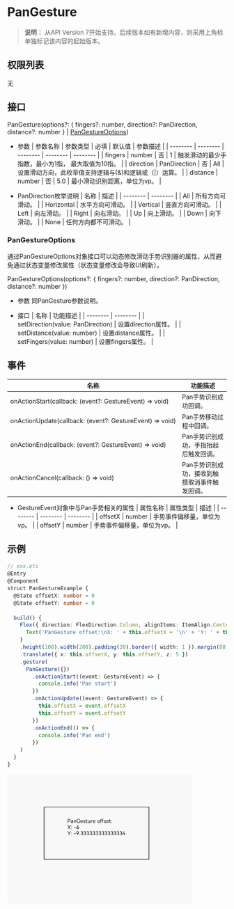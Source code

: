 # PanGesture

>  **说明：**
> 从API Version 7开始支持。后续版本如有新增内容，则采用上角标单独标记该内容的起始版本。


## 权限列表

无


## 接口

PanGesture(options?: { fingers?: number, direction?: PanDirection, distance?: number } | [PanGestureOptions](#pangestureoptions))

- 参数
  | 参数名称 | 参数类型 | 必填 | 默认值 | 参数描述 |
  | -------- | -------- | -------- | -------- | -------- |
  | fingers | number | 否 | 1 | 触发滑动的最少手指数，最小为1指，&nbsp;最大取值为10指。 |
  | direction | PanDirection | 否 | All | 设置滑动方向，此枚举值支持逻辑与(&amp;)和逻辑或（\|）运算。 |
  | distance | number | 否 | 5.0 | 最小滑动识别距离，单位为vp。 |

- PanDirection枚举说明
  | 名称 | 描述 | 
  | -------- | -------- |
  | All | 所有方向可滑动。 | 
  | Horizontal | 水平方向可滑动。 | 
  | Vertical | 竖直方向可滑动。 | 
  | Left | 向左滑动。 | 
  | Right | 向右滑动。 | 
  | Up | 向上滑动。 | 
  | Down | 向下滑动。 | 
  | None | 任何方向都不可滑动。 | 


### PanGestureOptions

通过PanGestureOptions对象接口可以动态修改滑动手势识别器的属性，从而避免通过状态变量修改属性（状态变量修改会导致UI刷新）。

PanGestureOptions(options?: { fingers?: number, direction?: PanDirection, distance?: number })

- 参数
  同PanGesture参数说明。

- 接口
  | 名称 | 功能描述 | 
  | -------- | -------- |
  | setDirection(value:&nbsp;PanDirection) | 设置direction属性。 | 
  | setDistance(value:&nbsp;number) | 设置distance属性。 | 
  | setFingers(value:&nbsp;number) | 设置fingers属性。 | 


## 事件

| 名称 | 功能描述 | 
| -------- | -------- | 
| onActionStart(callback:&nbsp;(event?:&nbsp;GestureEvent)&nbsp;=&gt;&nbsp;void) | Pan手势识别成功回调。 | 
| onActionUpdate(callback:&nbsp;(event?:&nbsp;GestureEvent)&nbsp;=&gt;&nbsp;void) | Pan手势移动过程中回调。 | 
| onActionEnd(callback:&nbsp;(event?:&nbsp;GestureEvent)&nbsp;=&gt;&nbsp;void) | Pan手势识别成功，手指抬起后触发回调。 | 
| onActionCancel(callback:&nbsp;()&nbsp;=&gt;&nbsp;void) | Pan手势识别成功，接收到触摸取消事件触发回调。 | 

- GestureEvent对象中与Pan手势相关的属性
  | 属性名称 | 属性类型 | 描述 | 
  | -------- | -------- | -------- |
  | offsetX | number | 手势事件偏移量，单位为vp。 | 
  | offsetY | number | 手势事件偏移量，单位为vp。 | 


## 示例

```ts
// xxx.ets
@Entry
@Component
struct PanGestureExample {
  @State offsetX: number = 0
  @State offsetY: number = 0

  build() {
    Flex({ direction: FlexDirection.Column, alignItems: ItemAlign.Center, justifyContent: FlexAlign.SpaceBetween }) {
      Text('PanGesture offset:\nX: ' + this.offsetX + '\n' + 'Y: ' + this.offsetY)
    }
    .height(100).width(200).padding(20).border({ width: 1 }).margin(80)
    .translate({ x: this.offsetX, y: this.offsetY, z: 5 })
    .gesture(
      PanGesture({})
        .onActionStart((event: GestureEvent) => {
          console.info('Pan start')
        })
        .onActionUpdate((event: GestureEvent) => {
          this.offsetX = event.offsetX
          this.offsetY = event.offsetY
        })
        .onActionEnd(() => {
          console.info('Pan end')
        })
    )
  }
}
```

![zh-cn_image_0000001174264374](figures/zh-cn_image_0000001174264374.gif)
